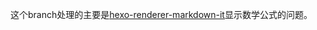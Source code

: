 这个branch处理的主要是[hexo-renderer-markdown-it](https://github.com/hexojs/hexo-renderer-markdown-it)显示数学公式的问题。
